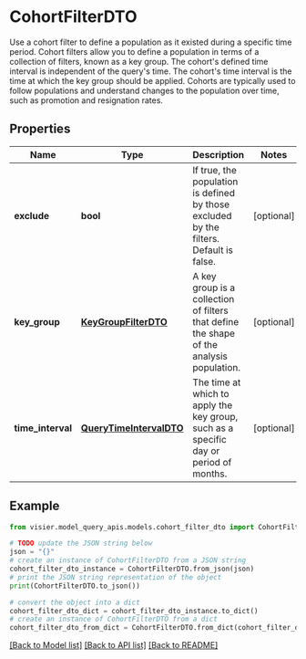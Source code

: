 # CohortFilterDTO

Use a cohort filter to define a population as it existed during a specific time period.  Cohort filters allow you to define a population in terms of a collection of filters, known as a key group.  The cohort's defined time interval is independent of the query's time. The cohort's time interval is the  time at which the key group should be applied.  Cohorts are typically used to follow populations and understand changes to the population over time,  such as promotion and resignation rates.

## Properties

Name | Type | Description | Notes
------------ | ------------- | ------------- | -------------
**exclude** | **bool** | If true, the population is defined by those excluded by the filters. Default is false. | [optional] 
**key_group** | [**KeyGroupFilterDTO**](KeyGroupFilterDTO.md) | A key group is a collection of filters that define the shape of the analysis population. | [optional] 
**time_interval** | [**QueryTimeIntervalDTO**](QueryTimeIntervalDTO.md) | The time at which to apply the key group, such as a specific day or period of months. | [optional] 

## Example

```python
from visier.model_query_apis.models.cohort_filter_dto import CohortFilterDTO

# TODO update the JSON string below
json = "{}"
# create an instance of CohortFilterDTO from a JSON string
cohort_filter_dto_instance = CohortFilterDTO.from_json(json)
# print the JSON string representation of the object
print(CohortFilterDTO.to_json())

# convert the object into a dict
cohort_filter_dto_dict = cohort_filter_dto_instance.to_dict()
# create an instance of CohortFilterDTO from a dict
cohort_filter_dto_from_dict = CohortFilterDTO.from_dict(cohort_filter_dto_dict)
```
[[Back to Model list]](../README.md#documentation-for-models) [[Back to API list]](../README.md#documentation-for-api-endpoints) [[Back to README]](../README.md)


